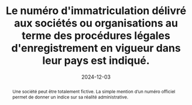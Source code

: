 ---
N: '101'
Rubrique: Identification et contact
title: Le numéro d'immatriculation délivré aux sociétés ou organisations au terme des procédures légales d'enregistrement en vigueur dans leur pays est indiqué. 
abstract: Une société peut être totalement fictive. La simple mention d’un numéro officiel permet de donner un indice sur sa réalité administrative.
categories: [" Identification et contact"]
agrege: O4101-E016
opquast: '4 101'
indiceebook: '16'
description: "Règle n° 016"
before: "014"
weight: "016"
after: "017"
actif: '1'
layout: rules
date: 2024-12-03
tags: ["Juridique", "Confiance"]
objectif: ["Fournir aux utilisateurs une indication vérifiable de l'existence officielle de la structure qui édite et met à disposition le livre numérique."]
Meo: ["Indiquer le numéro d'immatriculation délivré à la société ou association au terme des procédures légales d'enregistrement en vigueur dans son pays. Cette bonne pratique ne s'applique pas aux lectrices et lecteurs physiques, sauf si elles sont constituées en entité juridique (freelances, auto-entrepreneurs, etc.)."]
Controle: ["Sur la page des mentions légales, la page d'à propos, de contact, ou encore dans les pages consacrées aux conditions générales d'utilisation ou de vente, vérifier que le numéro d'immatriculation délivré à la société ou association au terme des procédures légales d'enregistrement en vigueur dans son pays est indiqué.
"
]
epubcheck: false
ace: false
humancheck: true
Source: ["Opquast"]
Referentiel: [""]
steps: ["Éditorial"]
---